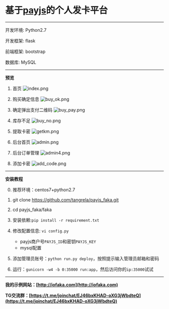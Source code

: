 # 基于[payjs](https://payjs.cn/ref/KZVNLZ)的个人发卡平台
----

开发环境: Python2.7

开发框架: flask

前端框架: bootstrap

数据库: MySQL

----
**预览**
1. 首页
![index.png](index.png)

2. 购买确定信息
![buy_ok.png](buy_ok.png)

3. 确定弹出支付二维码
![buy_pay.png](buy_pay.png)

4. 库存不足
![buy_no.png](buy_no.png)

5. 提取卡密
![getkm.png](getkm.png)

6. 后台首页
![admin.png](admin.png)

7. 后台订单管理
![admin4.png](admin4.png)

8. 添加卡密
![add_code.png](add_code.png)

----
**安装教程**

0. 推荐环境：centos7+python2.7

1. git clone https://github.com/tangrela/payjs_faka.git

2. cd payjs_faka/faka

3. 安装依赖:`pip install -r requirement.txt`

4. 修改配置信息: `vi config.py`
    - payjs商户号`PAYJS_ID`和密钥`PAYJS_KEY`
    - mysql配置

5. 添加管理员账号：`python run.py deploy`，按照提示输入管理员邮箱和密码

6. 运行：`gunicorn -w4 -b 0:35000 run:app`，然后访问你的`ip:35000`试试

---
**我的示例网站：[http://iofaka.com](http://iofaka.com)**

**TG交流群：[https://t.me/joinchat/EJ46bxKHAD-oXG3jWbdteQ](https://t.me/joinchat/EJ46bxKHAD-oXG3jWbdteQ)**






